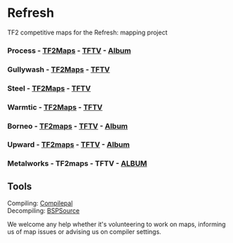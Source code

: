 # Refresh
TF2 competitive maps for the Refresh: mapping project

### Process - [TF2Maps](https://tf2maps.net/downloads/refresh-cp_process.9042/) - [TFTV](https://www.teamfortress.tv/55063/refresh-cp-process) - [Album](https://github.com/tom288/Refresh/tree/master/Process/ALBUM.md)

### Gullywash - [TF2Maps](https://tf2maps.net/downloads/refresh-cp_gullywash.10615/) - [TFTV](https://www.teamfortress.tv/57897/refresh-cp-gullywash)

### Steel - [TF2Maps](https://tf2maps.net/downloads/refresh-cp_steel.10850/) - [TFTV](https://www.teamfortress.tv/58369/refresh-cp-steel#1)

### Warmtic - [TF2Maps](https://tf2maps.net/downloads/warmtic.10897/) - [TFTV](https://www.teamfortress.tv/58445/refresh-koth-warmtic)

### Borneo - [TF2maps](https://tf2maps.net/downloads/refresh-pl_borneo.11835/) - [TFTV](https://www.teamfortress.tv/60324/refresh-pl-borneo) - [Album](https://github.com/tom288/Refresh/blob/master/Borneo/Borneo_F1_Changelog.md)

### Upward - [TF2maps](https://tf2maps.net/downloads/refresh-upward.11836/) - [TFTV](https://www.teamfortress.tv/60332/refresh-pl-upward) - [Album](https://github.com/tom288/Refresh/blob/master/Upward/Upward_F1_Changelog.md)

### Metalworks - TF2maps - TFTV - [ALBUM](https://github.com/tom288/Refresh/blob/master/Metalworks/Metalworks_F1_Changelog.md)

## Tools
Compiling: [Compilepal](https://github.com/ruarai/CompilePal/releases)\
Decompiling: [BSPSource](https://github.com/ata4/bspsrc/releases)

We welcome any help whether it's volunteering to work on maps, informing us of map issues or advising us on compiler settings.
